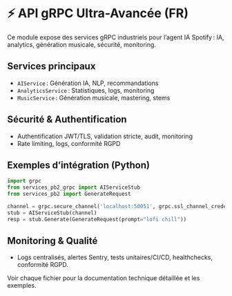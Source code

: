 # ⚡️ API gRPC Ultra-Avancée (FR)

Ce module expose des services gRPC industriels pour l’agent IA Spotify : IA, analytics, génération musicale, sécurité, monitoring.

## Services principaux
- `AIService` : Génération IA, NLP, recommandations
- `AnalyticsService` : Statistiques, logs, monitoring
- `MusicService` : Génération musicale, mastering, stems

## Sécurité & Authentification
- Authentification JWT/TLS, validation stricte, audit, monitoring
- Rate limiting, logs, conformité RGPD

## Exemples d’intégration (Python)
```python
import grpc
from services_pb2_grpc import AIServiceStub
from services_pb2 import GenerateRequest

channel = grpc.secure_channel('localhost:50051', grpc.ssl_channel_credentials())
stub = AIServiceStub(channel)
resp = stub.Generate(GenerateRequest(prompt="lofi chill"))
```

## Monitoring & Qualité
- Logs centralisés, alertes Sentry, tests unitaires/CI/CD, healthchecks, conformité RGPD.

Voir chaque fichier pour la documentation technique détaillée et les exemples.

